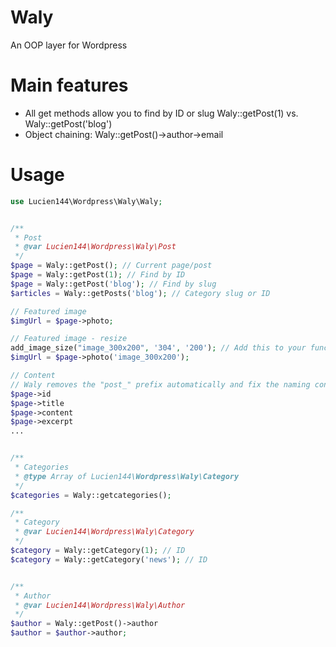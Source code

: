 # Waly
An OOP layer for Wordpress 

# Main features
- All get methods allow you to find by ID or slug Waly::getPost(1) vs. Waly::getPost('blog')
- Object chaining: Waly::getPost()->author->email

# Usage
```php
use Lucien144\Wordpress\Waly\Waly;


/**
 * Post
 * @var Lucien144\Wordpress\Waly\Post
 */
$page = Waly::getPost(); // Current page/post
$page = Waly::getPost(1); // Find by ID
$page = Waly::getPost('blog'); // Find by slug
$articles = Waly::getPosts('blog'); // Category slug or ID

// Featured image
$imgUrl = $page->photo;

// Featured image - resize
add_image_size("image_300x200", '304', '200'); // Add this to your functions.php
$imgUrl = $page->photo('image_300x200');

// Content
// Waly removes the "post_" prefix automatically and fix the naming conventions like ID -> id
$page->id
$page->title
$page->content
$page->excerpt
...


/**
 * Categories
 * @type Array of Lucien144\Wordpress\Waly\Category
 */
$categories = Waly::getcategories();

/**
 * Category
 * @var Lucien144\Wordpress\Waly\Category
 */
$category = Waly::getCategory(1); // ID
$category = Waly::getCategory('news'); // ID


/**
 * Author
 * @var Lucien144\Wordpress\Waly\Author
 */
$author = Waly::getPost()->author
$author = $author->author;
